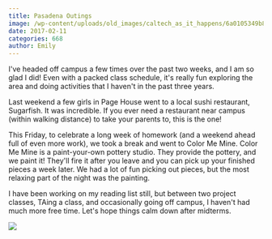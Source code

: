 ```yaml
---
title: Pasadena Outings
image: /wp-content/uploads/old_images/caltech_as_it_happens/6a0105349b8251970b01b7c8d368c9970b.png
date: 2017-02-11
categories: 668
author: Emily
---
```



I've headed off campus a few times over the past two weeks, and I am so glad I did! Even with a packed class schedule, it's really fun exploring the area and doing activities that I haven't in the past three years.

Last weekend a few girls in Page House went to a local sushi restaurant, Sugarfish. It was incredible. If you ever need a restaurant near campus (within walking distance) to take your parents to, this is the one!

This Friday, to celebrate a long week of homework (and a weekend ahead full of even more work), we took a break and went to Color Me Mine. Color Me Mine is a paint-your-own pottery studio. They provide the pottery, and we paint it! They'll fire it after you leave and you can pick up your finished pieces a week later. We had a lot of fun picking out pieces, but the most relaxing part of the night was the painting.

I have been working on my reading list still, but between two project classes, TAing a class, and occasionally going off campus, I haven't had much more free time. Let's hope things calm down after midterms.


![](/old_images/caltech_as_it_happens/6a0105349b8251970b01b7c8d2a378970b.jpg)
